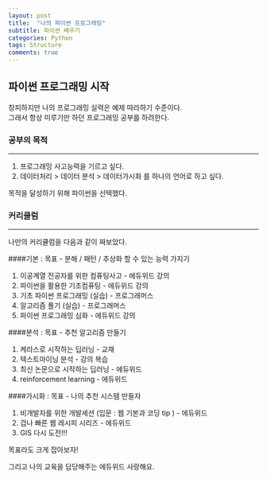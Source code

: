 ```yaml
---
layout: post
title:  "나의 파이썬 프로그래밍"
subtitle: 파이썬 배우기   
categories: Python
tags: Structure
comments: true
---
```


## 파이썬 프로그래밍 시작

창피하지만 나의 프로그래밍 실력은 예제 따라하기 수준이다.  
그래서 항상 미루기만 하던 프로그래밍 공부를 하려한다.

### 공부의 목적
----

1. 프로그래밍 사고능력을 기르고 싶다.
2. 데이터처리 > 데이터 분석 > 데이터가시화 를 하나의 언어로 하고 싶다.

목적을 달성하기 위해 파이썬을 선택했다.

### 커리큘럼
---
나만의 커리큘럼을 다음과 같이 짜보았다.

####기본 : 목표 - 분해 / 패턴 / 추상화 할 수 있는 능력 가지기
1. 이공계열 전공자를 위한 컴퓨팅사고 - 에듀위드 강의
2. 파이썬을 활용한 기초컴퓨팅 - 에듀위드 강의
3. 기초 파이썬 프로그래밍 (실습) - 프로그래머스
4. 알고리즘 풀기 (실습) - 프로그래머스
5. 파이썬 프로그래밍 심화 - 에듀위드 강의

####분석 : 목표 - 추천 알고리즘 만들기  
1. 케라스로 시작하는 딥러닝 - 교재
2. 텍스트마이닝 분석 - 강의 복습
3. 최신 논문으로 시작하는 딥러닝 - 에듀위드
4. reinforcement learning - 에듀위드


####가시화 : 목표 - 나의 추천 시스템 만들자
1. 비개발자를 위한 개발세션 (입문 : 웹 기본과 코딩 tip ) - 에듀위드
2. 겁나 빠른 웹 레시피 시리즈 - 에듀위드
3. GIS 다시 도전!!!


목표라도 크게 잡아보자!

그리고 나의 교육을 담당해주는 에듀위드 사랑해요.
